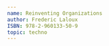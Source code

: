 ```yaml
---
name: Reinventing Organizations
author: Frederic Laloux
ISBN: 978-2-960133-50-9
topic: techno
---
```

